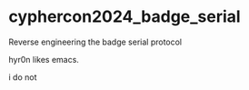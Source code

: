 # cyphercon2024_badge_serial
Reverse engineering the badge serial protocol

hyr0n likes emacs.

i do not